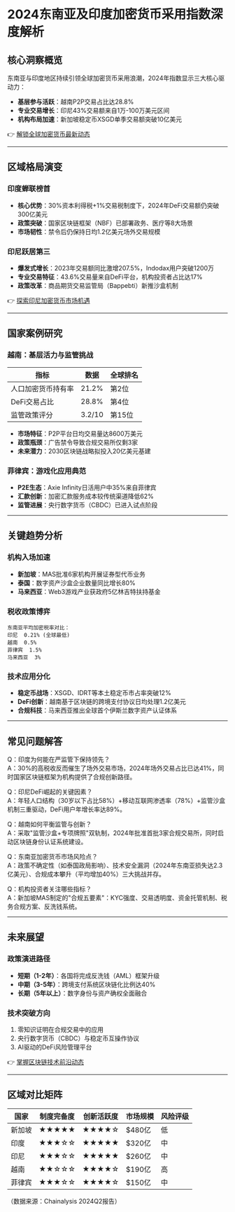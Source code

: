 # 2024东南亚及印度加密货币采用指数深度解析

## 核心洞察概览
东南亚与印度地区持续引领全球加密货币采用浪潮，2024年指数显示三大核心驱动力：
- **基层参与活跃**：越南P2P交易占比达28.8%
- **专业交易增长**：印尼43%交易额来自1万-100万美元区间
- **机构布局加速**：新加坡稳定币XSGD单季交易额突破10亿美元

👉 [解锁全球加密货币最新动态](https://bit.ly/okx_welcome)

---

## 区域格局演变

### 印度蝉联榜首
- **核心优势**：30%资本利得税+1%交易税制度下，2024年DeFi交易额仍突破300亿美元
- **政策突破**：国家区块链框架（NBF）已部署政务、医疗等8大场景
- **市场韧性**：禁令后仍保持日均1.2亿美元场外交易规模

### 印尼跃居第三
- **爆发式增长**：2023年交易额同比激增207.5%，Indodax用户突破1200万
- **专业交易特征**：43.6%交易量来自DeFi平台，机构投资者占比达17%
- **政策改革**：商品期货交易监管局（Bappebti）新推沙盒机制

👉 [探索印尼加密货币市场机遇](https://bit.ly/okx_welcome)

---

## 国家案例研究

### 越南：基层活力与监管挑战
| 指标                | 数据          | 全球排名 |
|---------------------|--------------|---------|
| 人口加密货币持有率 | 21.2%        | 第2位   |
| DeFi交易占比       | 28.8%        | 第4位   |
| 监管政策评分       | 3.2/10       | 第15位  |

- **市场特征**：P2P平台日均交易量达8600万美元
- **政策瓶颈**：广告禁令导致合规交易所仅剩3家
- **未来潜力**：2030区块链战略拟投入20亿美元基建

### 菲律宾：游戏化应用典范
- **P2E生态**：Axie Infinity日活用户中35%来自菲律宾
- **汇款创新**：加密汇款服务成本较传统渠道降低62%
- **监管进展**：央行数字货币（CBDC）已进入试点阶段

---

## 关键趋势分析

### 机构入场加速
- **新加坡**：MAS批准6家机构开展证券型代币业务
- **泰国**：数字资产沙盒企业数量同比增长80%
- **马来西亚**：Web3游戏产业获政府5亿林吉特扶持基金

### 税收政策博弈
```text
东南亚平均加密税率对比：
印尼  0.21% (全球最低)
越南  0.5%
菲律宾  1.5%
马来西亚  3%
```

### 技术应用分化
- **稳定币战场**：XSGD、IDRT等本土稳定币市占率突破12%
- **DeFi创新**：越南基于区块链的跨境支付协议日均处理1.2亿美元
- **合规科技**：马来西亚推出全球首个伊斯兰数字资产认证体系

---

## 常见问题解答

Q：印度为何能在严监管下保持领先？  
A：30%的高税收反而催生了场外交易市场，2024年场外交易占比已达41%，同时国家区块链框架为机构提供了合规创新路径。

Q：印尼DeFi崛起的关键因素？  
A：年轻人口结构（30岁以下占比58%）+移动互联网渗透率（78%）+监管沙盒机制三重驱动，DeFi用户年增长率达89%。

Q：越南如何平衡监管与创新？  
A：采取"监管沙盒+专项牌照"双轨制，2024年批准首批3家合规交易所，同时启动区块链身份认证系统建设。

Q：东南亚加密货币市场风险点？  
A：政策不确定性（如泰国政局影响）、技术安全漏洞（2024年东南亚损失达2.3亿美元）、合规成本攀升（平均增加40%）三大挑战并存。

Q：机构投资者关注哪些指标？  
A：新加坡MAS制定的"合规五要素"：KYC强度、交易透明度、资金托管机制、税务合规方案、反洗钱系统。

---

## 未来展望

### 政策演进路径
- **短期（1-2年）**：各国将完成反洗钱（AML）框架升级
- **中期（3-5年）**：跨境支付系统区块链化比例达40%
- **长期（5年以上）**：数字身份与资产确权全面融合

### 技术突破方向
1. 零知识证明在合规交易中的应用
2. 央行数字货币（CBDC）与稳定币互操作协议
3. AI驱动的DeFi风险管理平台

👉 [掌握区块链技术前沿动态](https://bit.ly/okx_welcome)

---

## 区域对比矩阵

| 国家   | 制度完备度 | 创新活跃度 | 市场规模 | 风险评级 |
|--------|------------|------------|----------|----------|
| 新加坡 | ★★★★★      | ★★★★☆      | $480亿   | 低       |
| 印度   | ★★★☆☆      | ★★★★★      | $320亿   | 中       |
| 印尼   | ★★★☆☆      | ★★★★★      | $260亿   | 中       |
| 越南   | ★★☆☆☆      | ★★★★☆      | $190亿   | 高       |
| 菲律宾 | ★★★☆☆      | ★★★★☆      | $150亿   | 中       |

（数据来源：Chainalysis 2024Q2报告）